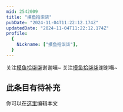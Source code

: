 ```yaml
---
mid: 2542009
title: "摸鱼拾柒柒"
pubDate: "2024-11-04T11:22:12.174Z"
updatedDate: "2024-11-04T11:22:12.174Z"
profile:
  {
    Nickname: ["摸鱼拾柒柒"],
  }
---
```


关注[摸鱼拾柒柒](https://space.bilibili.com/2542009)谢谢喵~ 关注[摸鱼拾柒柒](https://space.bilibili.com/2542009)谢谢喵~

## 此条目有待补充
你可以在[这里](https://github.com/Yuhanawa/VTuber.ICU/edit/master/src/content/v/摸鱼拾柒柒/index.md)编辑本文
